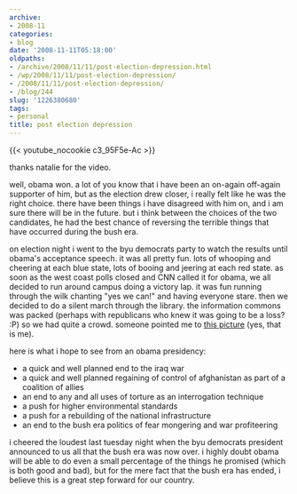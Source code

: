 ```yaml
---
archive:
- 2008-11
categories:
- blog
date: '2008-11-11T05:18:00'
oldpaths:
- /archive/2008/11/11/post-election-depression.html
- /wp/2008/11/11/post-election-depression/
- /2008/11/11/post-election-depression/
- /blog/244
slug: '1226380680'
tags:
- personal
title: post election depression
---
```


{{< youtube_nocookie c3_95F5e-Ac >}}

thanks natalie for the video.

well, obama won. a lot of you know that i have been an on-again off-again
supporter of him, but as the election drew closer, i really felt like he
was the right choice. there have been things i have disagreed with him on,
and i am sure there will be in the future. but i think between the choices
of the two candidates, he had the best chance of reversing the terrible
things that have occurred during the bush era.

on election night i went to the byu democrats party to watch the results
until obama's acceptance speech. it was all pretty fun. lots of whooping
and cheering at each blue state, lots of booing and jeering at each red
state. as soon as the west coast polls closed and CNN called it for obama,
we all decided to run around campus doing a victory lap. it was fun
running through the wilk chanting "yes we can!" and having everyone stare.
then we decided to do a silent march through the library. the information
commons was packed (perhaps with republicans who knew it was going to be
a loss? :P) so we had quite a crowd. someone pointed me to [this
picture][1] (yes, that is me).

here is what i hope to see from an obama presidency:

- a quick and well planned end to the iraq war
- a quick and well planned regaining of control of afghanistan as part of
  a coalition of allies
- an end to any and all uses of torture as an interrogation technique
- a push for higher environmental standards
- a push for a rebuilding of the national infrastructure
- an end to the bush era politics of fear mongering and war profiteering

i cheered the loudest last tuesday night when the byu democrats president
announced to us all that the bush era was now over. i highly doubt obama
will be able to do even a small percentage of the things he promised
(which is both good and bad), but for the mere fact that the bush era has
ended, i believe this is a great step forward for our country.

[1]: http://www.onelowerlight.com/photos/index.php?showimage=679&rating=5

